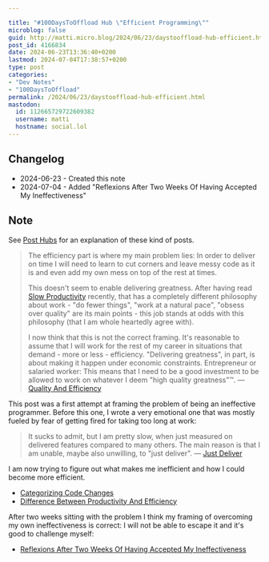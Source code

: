 ```yaml
---

title: "#100DaysToOffload Hub \"Efficient Programming\""
microblog: false
guid: http://matti.micro.blog/2024/06/23/daystooffload-hub-efficient.html
post_id: 4166834
date: 2024-06-23T13:36:40+0200
lastmod: 2024-07-04T17:38:57+0200
type: post
categories:
- "Dev Notes"
- "100DaysToOffload"
permalink: /2024/06/23/daystooffload-hub-efficient.html
mastodon:
  id: 112665729722609382
  username: matti
  hostname: social.lol
---
```

## Changelog

- 2024-06-23 - Created this note
- 2024-07-04 - Added "Reflexions After Two Weeks Of Having Accepted My Ineffectiveness"

## Note

See [Post Hubs](https://blog.martin-haehnel.de/2024/05/31/post-hubs.html) for an explanation of these kind of posts.

>The efficiency part is where my main problem lies: In order to deliver on time I will need to learn to cut corners and leave messy code as it is and even add my own mess on top of the rest at times.
>
>This doesn't seem to enable delivering greatness. After having read [Slow Productivity](https://blog.martin-haehnel.de/2024/06/05/daystooffload-review-cal.html) recently, that has a completely different philosophy about work - "do fewer things", "work at a natural pace", "obsess over quality" are its main points - this job stands at odds with this philosophy (that I am whole heartedly agree with).
>
>I now think that this is not the correct framing. It's reasonable to assume that I will work for the rest of my career in situations that demand - more or less - efficiency. "Delivering greatness", in part, is about making it happen under economic constraints. Entrepreneur or salaried worker: This means that I need to be a good investment to be allowed to work on whatever I deem "high quality greatness"™.
— [Quality And Efficiency](https://blog.martin-haehnel.de/2024/06/22/quality-and-efficiency.html)

This post was a first attempt at framing the problem of being an ineffective programmer. Before this one, I wrote a very emotional one that was mostly fueled by fear of getting fired for taking too long at work:

>It sucks to admit, but I am pretty slow, when just measured on delivered features compared to many others. The main reason is that I am unable, maybe also unwilling, to "just deliver".
— [Just Deliver](https://blog.martin-haehnel.de/2024/06/15/daystooffload-just-deliver.html)

I am now trying to figure out what makes me inefficient and how I could become more efficient.

- [Categorizing Code Changes](https://blog.martin-haehnel.de/2024/06/23/how-i-have.html)
- [Difference Between Productivity And Efficiency](https://blog.martin-haehnel.de/2024/06/23/daystooffload-difference-between.html)


After two weeks sitting with the problem I think my framing of overcoming my own ineffectiveness is correct: I will not be able to escape it and it's good to challenge myself:

- [Reflexions After Two Weeks Of Having Accepted My Ineffectiveness](https://blog.martin-haehnel.de/2024/07/04/daystooffload-reflexions-after.html)

